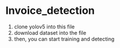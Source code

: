 # Invoice_detection
1. clone yolov5 into this file
2. download dataset into the file
3. then, you can start training and detecting

